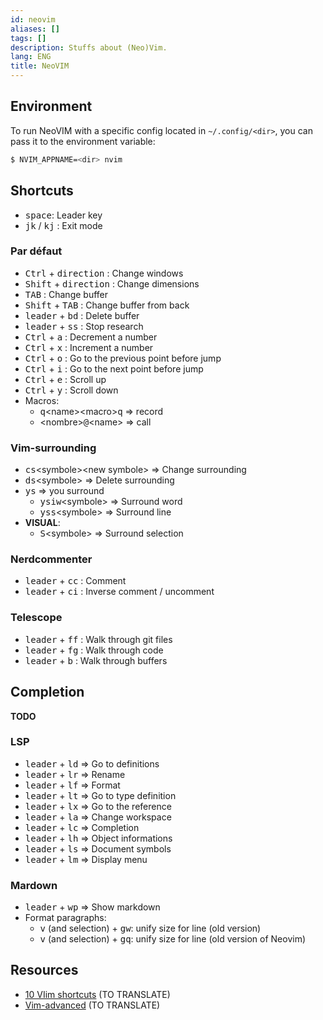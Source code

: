 ```yaml
---
id: neovim
aliases: []
tags: []
description: Stuffs about (Neo)Vim.
lang: ENG
title: NeoVIM
---
```

## Environment

To run NeoVIM with a specific config located in `~/.config/<dir>`, you can pass it to the environment variable: 
```sh
$ NVIM_APPNAME=<dir> nvim
```
## Shortcuts

 * <kbd>space</kbd>: Leader key
 * <kbd>jk</kbd> / <kbd>kj</kbd> : Exit mode

### Par défaut

 * <kbd>Ctrl</kbd> + <kbd>direction</kbd> : Change windows
 * <kbd>Shift</kbd> + <kbd>direction</kbd> : Change dimensions
 * <kbd>TAB</kbd> : Change buffer
 * <kbd>Shift</kbd> + <kbd>TAB</kbd> : Change buffer from back
 * <kbd>leader</kbd> + <kbd>bd</kbd> : Delete buffer
 * <kbd>leader</kbd> + <kbd>ss</kbd> : Stop research
 * <kbd>Ctrl</kbd> + <kbd>a</kbd> : Decrement a number
 * <kbd>Ctrl</kbd> + <kbd>x</kbd> : Increment a number
 * <kbd>Ctrl</kbd> + <kbd>o</kbd> : Go to the previous point before jump
 * <kbd>Ctrl</kbd> + <kbd>i</kbd> : Go to the next point before jump
 * <kbd>Ctrl</kbd> + <kbd>e</kbd> : Scroll up
 * <kbd>Ctrl</kbd> + <kbd>y</kbd> : Scroll down
 * Macros:
   * <kbd>q</kbd>\<name>\<macro><kbd>q</kbd> => record
   * \<nombre><kbd>@</kbd>\<name> => call

### Vim-surrounding

 * <kbd>cs</kbd>\<symbole>\<new symbole> => Change surrounding
 * <kbd>ds</kbd>\<symbole>              => Delete surrounding
 * <kbd>ys</kbd> => you surround
    * <kbd>ysiw</kbd>\<symbole>  => Surround word
    * <kbd>yss</kbd>\<symbole>   => Surround line
 * __VISUAL__:
    * <kbd>S</kbd>\<symbole> => Surround selection

### Nerdcommenter

 * <kbd>leader</kbd> + <kbd>cc</kbd> : Comment
 * <kbd>leader</kbd> + <kbd>ci</kbd> : Inverse comment / uncomment

### Telescope

 * <kbd>leader</kbd> + <kbd>ff</kbd> : Walk through git files
 * <kbd>leader</kbd> + <kbd>fg</kbd> : Walk through code
 * <kbd>leader</kbd> + <kbd>b</kbd> : Walk through buffers

## Completion

__TODO__

### LSP

  * <kbd>leader</kbd> + <kbd>ld</kbd> => Go to definitions
  * <kbd>leader</kbd> + <kbd>lr</kbd> => Rename
  * <kbd>leader</kbd> + <kbd>lf</kbd> => Format
  * <kbd>leader</kbd> + <kbd>lt</kbd> => Go to type definition
  * <kbd>leader</kbd> + <kbd>lx</kbd> => Go to the reference
  * <kbd>leader</kbd> + <kbd>la</kbd> => Change workspace
  * <kbd>leader</kbd> + <kbd>lc</kbd> => Completion
  * <kbd>leader</kbd> + <kbd>lh</kbd> => Object informations
  * <kbd>leader</kbd> + <kbd>ls</kbd> => Document symbols
  * <kbd>leader</kbd> + <kbd>lm</kbd> => Display menu

### Mardown

-  <kbd>leader</kbd> + <kbd>wp</kbd> => Show markdown
- Format paragraphs:
	- <kbd>v</kbd> (and selection) + <kbd>gw</kbd>: unify size for line (old version)
	* <kbd>v</kbd> (and selection) + <kbd>gq</kbd>: unify size for line (old version of Neovim)
## Resources

* [10 VIim shortcuts](https://catonmat.net/top-10-vim-shortcuts) (TO TRANSLATE)
* [Vim-advanced](https://thevaluable.dev/vim-advanced/) (TO TRANSLATE)
